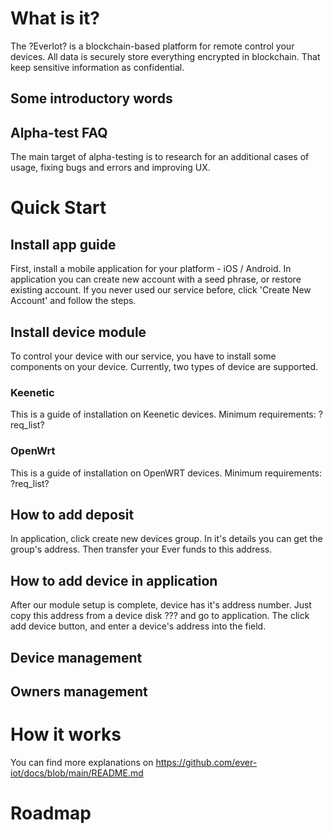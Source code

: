 # What is it?
The ?EverIot? is a blockchain-based platform for remote control your devices. All data is securely store everything encrypted in blockchain. That keep sensitive information as confidential.
## Some introductory words

## Alpha-test FAQ
The main target of alpha-testing is to research for an additional cases of usage, fixing bugs and errors and improving UX.
# Quick Start
## Install app guide
First, install a mobile application for your platform - iOS / Android. In application you can create new account with a seed phrase, or restore existing account. If you never used our service before, click 'Create New Account' and follow the steps. 
## Install device module
To control your device with our service, you have to install some components on your device. Currently, two types of device are supported.
### Keenetic
This is a guide of installation on Keenetic devices. 
Minimum requirements: ?req_list?
### OpenWrt
This is a guide of installation on OpenWRT devices. 
Minimum requirements: ?req_list?
## How to add deposit
In application, click create new devices group. In it's details you can get the group's address. Then transfer your Ever funds to this address.
## How to add device in application
After our module setup is complete, device has it's address number. Just copy this address from a device disk ??? and go to application. The click add device button, and enter a device's address into the field.  

## Device management
## Owners management

# How it works
You can find more explanations on https://github.com/ever-iot/docs/blob/main/README.md
# Roadmap
